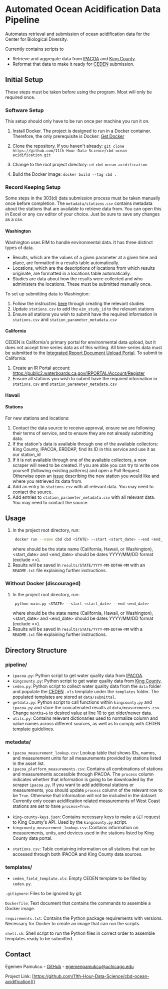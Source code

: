# Automated Ocean Acidification Data Pipeline

Automates retrieval and submission of ocean acidification data for the Center for Biological Diversity.

Currently contains scripts to

- Retrieve and aggregate data from [IPACOA](https://www.ipacoa.org/) and [King County](https://green2.kingcounty.gov/marine-buoy/Data.aspx).
- Reformat that data to make it ready for [CEDEN](http://ceden.org/index.shtml) submission.


## Initial Setup

These steps must be taken before using the program. Most will only be required once. 
### Software Setup

This setup should only have to be run once per machine you run it on.

1. Install Docker. The project is designed to run in a Docker container. Therefore, the only prerequisite is Docker: [Get Docker](https://docs.docker.com/get-docker/)

2. Clone the repository. If you haven't already: `git clone https://github.com/11th-Hour-Data-Science/cbd-ocean-acidification.git`

3. Change to the root project directory: `cd cbd-ocean-acidification`

4. Build the Docker image: `docker build --tag cbd .`


### Record Keeping Setup

Some steps in the 303(d) data submission process must be taken manually once before completion. The `metadata/stations.csv` contains metadata about the stations that are available to retrieve data from. You can open this in Excel or any csv editor of your choice. Just be sure to save any changes as a csv. 

#### Washington

Washington uses EIM to handle environmental data. It has three distinct types of data. 
- Results, which are the values of a given parameter at a given
 time and place, are formatted in a results table automatically.
- Locations, which are the descriptions of locations from which results originate, are formatted in a locations table automatically.
- Studies are data about how the results were collected and who administers the locations. These must be submitted manually once.

To set up submitting data to Washington:

1. Follow the instructins [here](https://apps.ecology.wa.gov/eim/help/HelpDocuments/OpenDocument/14) through creating the relevant studies
2. Update `stations.csv` to add the `eim_study_id` to the relevant stations
3. Ensure all stations you wish to submit have the required information in `stations.csv` and `station_parameter_metadata.csv`

#### California

CEDEN is California's primary portal for environmental data upload, but it does not accept time series data as of this writing. All time-series data must be submitted to the [Integrated Report Document Upload Portal](https://www.waterboards.ca.gov/water_issues/programs/water_quality_assessment/ir_upload_portal.html). To submit to California:

1. Create an IR Portal account: https://public2.waterboards.ca.gov/IRPORTAL/Account/Register
2. Ensure all stations you wish to submit have the required information in `stations.csv` and `station_parameter_metadata.csv`

#### Hawaii


#### Stations

For new stations and locations:

1. Contact the data source to receive approval, ensure we are following their terms of service, and to ensure they are not already submitting data. 
2. If the station's data is available through one of the available collectors: King County, IPACOA, ERDDAP, find its ID in this service and use it as our station_id
3. If it is not available through one of the available collectors, a new scraper will need to be created. If you are able you can try to write one yourself (following existing patterns) and open a Pull Request. Otherwise open an [issue](https://github.com/11th-Hour-Data-Science/cbd-ocean-acidification/issues/new) describing the new station you would like and where you retrieved its data from. 
4. Add an entry to `stations.csv` with all relevant data. You may need to contact the source.  
5. Add entries to `station_parameter_metadata.csv` with all relevant data. You may need to contact the source. 

## Usage

1. In the project root directory, run:
   ```sh
    docker run --name cbd cbd <STATE> --start <start_date> --end <end_date>
   ```
   where <STATE> should be the state name (California, Hawaii, or Washington), <start_date> and <end_date> should be dates YYYY/MM/DD format (exclude <>). 
2. Results will be saved in `results/STATE/YYYY-MM-DDTHH-MM` with an `README.txt` file explaining further instructions. 


### Without Docker (discouraged)

1. In the project root directory, run:
   ```sh
    python main.py <STATE> --start <start_date> --end <end_date>
   ```
   where <STATE> should be the state name (California, Hawaii, or Washington), <start_date> and <end_date> should be dates YYYY/MM/DD format (exclude <>). 
2. Results will be saved in `results/STATE/YYYY-MM-DDTHH-MM` with a `README.txt` file explaining further instructions. 


## Directory Structure

### pipeline/

- `ipacoa.py`: Python script to get water quality data from [IPACOA](https://www.ipacoa.org/).
- `kingcounty.py`: Python script to get water quality data from [King County](https://green2.kingcounty.gov/marine-buoy/Data.aspx).
- `ceden.py`: Python script to collect water quality data from the `data` folder and populate the [CEDEN](http://ceden.org/index.shtml) `.xls` template under the `templates` folder. The populated templates are stored at `data/submittal`.
- `getdata.py`: Python script to call functions within `kingcounty.py` and `ipacoa.py` and store the concatenated results at `data/measurements.csv`. Change `months=6` to desired value at line 10 to get older/newer data.
- `utils.py`: Contains relevant dictionaries used to normalize column and value names across different sources, as well as to comply with CEDEN template guidelines.

### metadata/

- `ipacoa_measurement_lookup.csv`: Lookup table that shows IDs, names, and measurement units for all measurements provided by stations listed in the asset list.
- `ipacoa_platform_measurements.csv`: Contains all combinations of stations and measurements accessible through IPACOA. The `process` column indicates whether that information is going to be downloaded by the scraper `ipacoa.py`. If you want to add additional stations or measurements, you should update `process` column of the relevant row to be `True`. Otherwise that information will not be included in the dataset. Currently only ocean acidification related measurements of West Coast stations are set to have `process=True`.
  <br><br>
- `king-county-keys.json`: Contains necessary keys to make a `GET` request to King County's API. Used by the `kingcounty.py` script.
- `kingcounty_measurement_lookup.csv`: Contains information on measurements, units, and devices used in the stations listed by King County data portal.
  <br><br>
- `stations.csv`: Table containing information on all stations that can be accessed through both IPACOA and King County data sources.

### templates/

- `ceden_field_template.xls`: Empty CEDEN template to be filled by `ceden.py`.

`.gitignore`: Files to be ignored by git.

`Dockerfile`: Text document that contains the commands to assemble a Docker image.

`requirements.txt`: Contains the Python package requirements with versions. Necessary for Docker to create an image that can run the scripts.

`shell.sh`: Shell script to run the Python files in correct order to assemble templates ready to be submitted.

## Contact

Egemen Pamukcu - [GitHub](github.com/egemenpamukcu) - egemenpamukcu@uchicago.edu

Project Link: [https://github.com/11th-Hour-Data-Science/cbd-ocean-acidification]()
